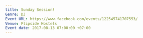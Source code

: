 ```yaml
---
title: Sunday Session!
Genre: DJ
Event URL: https://www.facebook.com/events/122545741707553/
Venue: Flipside Hostels
Event date: 2017-08-13 07:00:00 +07:00
---
```


